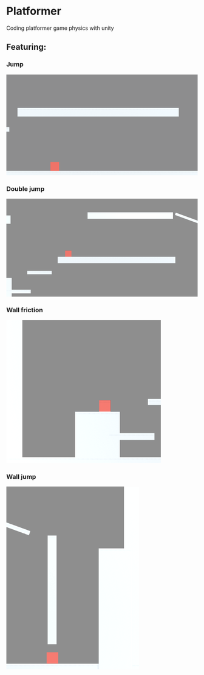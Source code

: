 # Platformer
Coding platformer game physics with unity

## Featuring:
### Jump
![](shortJump.gif)

### Double jump
![](doubleJump.gif)

### Wall friction
![](wallFriction.gif)

### Wall jump
![](wallJump.gif)
